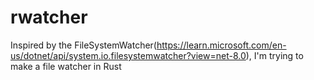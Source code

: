 # rwatcher
Inspired by the FileSystemWatcher(https://learn.microsoft.com/en-us/dotnet/api/system.io.filesystemwatcher?view=net-8.0), I'm trying to make a file watcher in Rust

